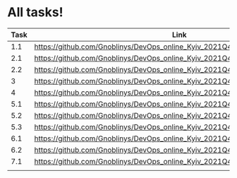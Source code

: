 # All tasks! #

|Task|Link|
|----|----|
|1.1|https://github.com/Gnoblinys/DevOps_online_Kyiv_2021Q4/tree/master/m1/task1.1|
|2.1|https://github.com/Gnoblinys/DevOps_online_Kyiv_2021Q4/tree/master/m1/task2.1|
|2.2|https://github.com/Gnoblinys/DevOps_online_Kyiv_2021Q4/tree/master/m1/task2.2|
|3|https://github.com/Gnoblinys/DevOps_online_Kyiv_2021Q4/tree/master/m1/task3|
|4|https://github.com/Gnoblinys/DevOps_online_Kyiv_2021Q4/tree/master/m1/task4|
|5.1|https://github.com/Gnoblinys/DevOps_online_Kyiv_2021Q4/tree/master/m1/task5x/5.1|
|5.2|https://github.com/Gnoblinys/DevOps_online_Kyiv_2021Q4/tree/master/m1/task5x/5.2|
|5.3|https://github.com/Gnoblinys/DevOps_online_Kyiv_2021Q4/tree/master/m1/task5x/5.3|
|6.1|https://github.com/Gnoblinys/DevOps_online_Kyiv_2021Q4/tree/master/m1/task6x/6.1|
|6.2|https://github.com/Gnoblinys/DevOps_online_Kyiv_2021Q4/tree/master/m1/task6x/6.2|
|7.1|https://github.com/Gnoblinys/DevOps_online_Kyiv_2021Q4/tree/master/m1/task7x/7.1|
|||